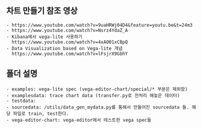 ## 차트 만들기 참조 영상

    - https://www.youtube.com/watch?v=9uaHRWj04D4&feature=youtu.be&t=24m3
    - https://www.youtube.com/watch?v=Nsrz4YdaZ_A
    - Kibana에서 vega-lite 사용하기 
      https://www.youtube.com/watch?v=4xAO01xCBpQ
    - Data Visualization based on Vega-lite 개념
      https://www.youtube.com/watch?v=lFsjrX9GbhY 

## 폴더 설명
    - examples: vega-lite spec (vega-editor-chart/special/* 부분은 제외함)
    - examplesdata: trace chart data (transfer.py로 전처리 해놓은 데이터)
    - testdata:
    - sourcedata: /utils/data_gen_mydata.py를 통해서 만들어진 sourcedata 들. 해당 파일로 train, test한다.
    - vega-editor-chart: vega-editor에서 테스트한 vega spec들 